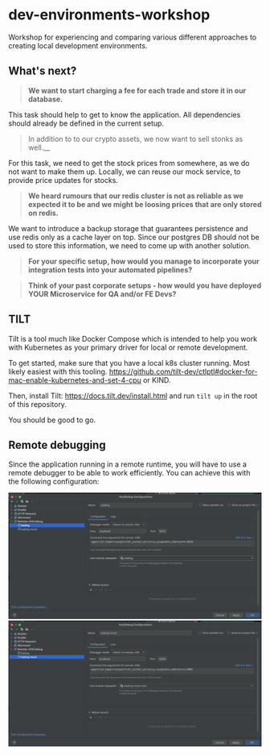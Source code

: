 # dev-environments-workshop
Workshop for experiencing and comparing various different approaches to creating local development environments.

## What's next?
>__We want to start charging a fee for each trade and store it in our database.__

This task should help to get to know the application. All dependencies should already be defined in the current setup.

>In addition to to our crypto assets, we now want to sell stonks as well.__

For this task, we need to get the stock prices from somewhere, as we do not want to make them up. Locally, we can reuse our mock service, to provide price updates for stocks.

>__We heard rumours that our redis cluster is not as reliable as we expected it to be and we might be loosing prices that are only stored on redis.__

We want to introduce a backup storage that guarantees persistence and use redis only as a cache layer on top. Since our postgres DB should not be used to store this information, we need to come up with another solution.

>__For your specific setup, how would you manage to incorporate your integration tests into your automated pipelines?__


>__Think of your past corporate setups - how would you have deployed YOUR Microservice for QA and/or FE Devs?__

## TILT
Tilt is a tool much like Docker Compose which is intended to help you work with Kubernetes as your primary driver for
local or remote development.

To get started, make sure that you have a local k8s cluster running. Most likely easiest with this tooling.
https://github.com/tilt-dev/ctlptl#docker-for-mac-enable-kubernetes-and-set-4-cpu or KIND.

Then, install Tilt: https://docs.tilt.dev/install.html and run `tilt up` in the root of this repository.

You should be good to go.

## Remote debugging
Since the application running in a remote runtime, you will have to use a remote debugger to be able to work efficiently. 
You can achieve this with the following configuration:

![img.png](img.png)
![img_1.png](img_1.png)